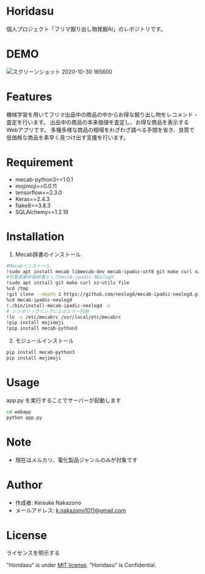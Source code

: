 # Horidasu

個人プロジェクト「フリマ掘り出し物発掘AI」のレポジトリです。

# DEMO

![スクリーンショット 2020-10-30 165600](https://user-images.githubusercontent.com/66734196/97674525-05a33080-1ad1-11eb-8710-92b68c1e32c6.png)

# Features

機械学習を用いてフリマ出品中の商品の中からお得な掘り出し物をレコメンド・査定を行います。
出品中の商品の本来価値を査定し、お得な商品を表示するWebアプリです。
多種多様な商品の相場をわざわざ調べる手間を省き、良質で低価格な商品を素早く見つけ出す支援を行います。

# Requirement
* mecab-python3==1.0.1
* mojimoji==0.0.11
* tensorflow==2.3.0
* Keras==2.4.3
* flake8==3.8.3
* SQLAlchemy==1.2.19

# Installation

1. Mecab辞書のインストール
```bash
#Mecabインストール
!sudo apt install mecab libmecab-dev mecab-ipadic-utf8 git make curl xz-utils file swig
#形態素解析器辞書としてmecab-ipadic-NEologd
!sudo apt install git make curl xz-utils file
%cd /tmp
!git clone --depth 1 https://github.com/neologd/mecab-ipadic-neologd.git
%cd mecab-ipadic-neologd
!./bin/install-mecab-ipadic-neologd -n
# シンボリックリンクによるエラー回避
!ln -s /etc/mecabrc /usr/local/etc/mecabrc
!pip install mojimoji
!pip install mecab-python3
```

2. モジュールインストール
```bash
pip install mecab-python3
pip install mojimoji
```

# Usage

app.py を実行することでサーバーが起動します

```bash
cd webapp
python app.py
```

# Note

* 現在はメルカリ、電化製品ジャンルのみが対象です

# Author

* 作成者: Keisuke Nakazono
* メールアドレス: k.nakazono1011@gmail.com

# License
ライセンスを明示する

"Horidasu" is under [MIT license](https://en.wikipedia.org/wiki/MIT_License).
"Horidasu" is Confidential.
